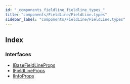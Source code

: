 ```yaml
---
id: "_components_fieldline_fieldline_types_"
title: "components/FieldLine/FieldLine.types"
sidebar_label: "components/FieldLine/FieldLine.types"
---
```


## Index

### Interfaces

* [IBaseFieldLineProps](../interfaces/_components_fieldline_fieldline_types_.ibasefieldlineprops.md)
* [IFieldLineProps](../interfaces/_components_fieldline_fieldline_types_.ifieldlineprops.md)
* [IInfoProps](../interfaces/_components_fieldline_fieldline_types_.iinfoprops.md)
